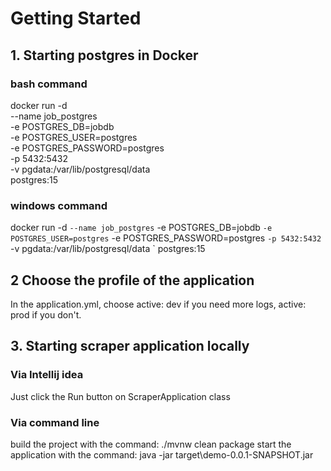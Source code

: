 # Getting Started

## 1. Starting postgres in Docker

### bash command

docker run -d \
--name job_postgres \
-e POSTGRES_DB=jobdb \
-e POSTGRES_USER=postgres \
-e POSTGRES_PASSWORD=postgres \
-p 5432:5432 \
-v pgdata:/var/lib/postgresql/data \
postgres:15

### windows command

docker run -d `
--name job_postgres `
-e POSTGRES_DB=jobdb `
-e POSTGRES_USER=postgres `
-e POSTGRES_PASSWORD=postgres `
-p 5432:5432 `
-v pgdata:/var/lib/postgresql/data `
postgres:15

## 2 Choose the profile of the application

In the application.yml, choose active: dev if you need more logs, active: prod if you don't. 

## 3. Starting scraper application locally

### Via Intellij idea

Just click the Run button on ScraperApplication class

### Via command line

build the project with the command: ./mvnw clean package
start the application with the command: java -jar target\demo-0.0.1-SNAPSHOT.jar
